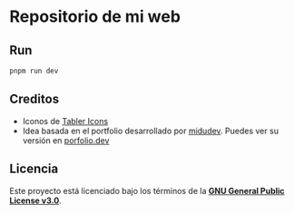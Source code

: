# Repositorio de mi web

## Run

```sh
pnpm run dev
```

## Creditos

- Iconos de [Tabler Icons](https://tabler.io/icons)
- Idea basada en el portfolio desarrollado por [midudev](https://x.com/midudev). Puedes ver su versión en [porfolio.dev](https://porfolio.dev)

## Licencia

Este proyecto está licenciado bajo los términos de la **[GNU General Public License v3.0](./LICENSE)**.
